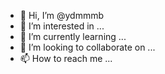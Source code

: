 - 👋 Hi, I’m @ydmmmb
- 👀 I’m interested in ...
- 🌱 I’m currently learning ...
- 💞️ I’m looking to collaborate on ...
- 📫 How to reach me ...

<!---
ydmmmb/ydmmmb is a ✨ special ✨ repository because its `README.md` (this file) appears on your GitHub profile.
You can click the Preview link to take a look at your changes.
--->

